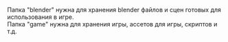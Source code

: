 Папка "blender" нужна для хранения blender файлов и сцен готовых для использования в игре.<br/>
Папка "game" нужна для хранения игры, ассетов для игры, скриптов и т.д.